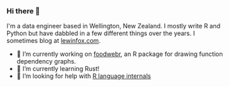 ### Hi there 👋

I'm a data engineer based in Wellington, New Zealand. I mostly write R and Python but have dabbled in a few different
things over the years. I sometimes blog at [lewinfox.com](https://www.lewinfox.com).

<!--
**lewinfox/lewinfox** is a ✨ _special_ ✨ repository because its `README.md` (this file) appears on your GitHub profile.

Here are some ideas to get you started:

- 🔭 I’m currently working on [foodwebr](https://lewinfox.github.io/foodwebr), an R package for
  drawing function dependency graphs.
- 🌱 I’m currently learning Rust!
- 🤔 I’m looking for help with [R language internals](https://www.github.com/lewinfox/foodwebr/issues/2)
-->

- 🔭 I’m currently working on [foodwebr](https://lewinfox.github.io/foodwebr), an R package for
  drawing function dependency graphs.
- 🌱 I’m currently learning Rust!
- 🤔 I’m looking for help with [R language internals](https://www.github.com/lewinfox/foodwebr/issues/)

